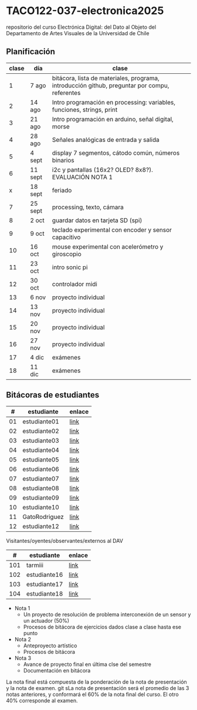 # TACO122-037-electronica2025
repositorio del curso Electrónica Digital: del Dato al Objeto del Departamento de Artes Visuales de la Universidad de Chile

## Planificación

| clase | día     | clase                                                                                               |
|-------|---------|---------------------------------------------------------------------------------------------------- |
|     1 |   7 ago |  bitácora, lista de materiales, programa, introducción github, preguntar por compu, referentes      |
|     2 |  14 ago | Intro programación en processing: variables, funciones, strings, print                              |
|     3 |  21 ago | Intro programación en arduino, señal digital, morse                                                  |
|     4 |  28 ago | Señales analógicas de entrada y salida                                                              |
|     5 |  4 sept | display 7 segmentos, cátodo común, números binarios                                                |
|     6 | 11 sept | i2c y pantallas (16x2? OLED? 8x8?). EVALUACIÓN NOTA 1                                                                  |
| x     | 18 sept | feriado                                                                                            |
|     7 | 25 sept | processing, texto, cámara                                                                          |
|     8 |   2 oct | guardar datos en tarjeta SD (spi)                                                                  |
|     9 |   9 oct | teclado experimental con encoder y sensor capacitivo                                               |
|    10 |  16 oct | mouse experimental con acelerómetro y giroscopio                                                   |
|    11 |  23 oct | intro sonic pi                                                                                     |
|    12 |  30 oct | controlador midi                                                                                   |
|    13 |   6 nov | proyecto individual                                                                                |
|    14 |  13 nov | proyecto individual                                                                                |
|    15 |  20 nov | proyecto individual                                                                                |
|    16 |  27 nov | proyecto individual                                                                                |
|    17 |   4 dic | exámenes                                                                                           |
|    18 |  11 dic | exámenes                                                                                           |

## Bitácoras de estudiantes

| #  | estudiante      | enlace                                                                                   |
|----|----------------|------------------------------------------------------------------------------------------|
| 01 | estudiante01    | [link](https://github.com/misaaaaaa/TACO122-037-electronica2025#)                       |
| 02 | estudiante02    | [link](https://github.com/misaaaaaa/TACO122-037-electronica2025#)                       |
| 03 | estudiante03    | [link](https://github.com/misaaaaaa/TACO122-037-electronica2025#)                       |
| 04 | estudiante04    | [link](https://github.com/misaaaaaa/TACO122-037-electronica2025#)                       |
| 05 | estudiante05    | [link](https://github.com/misaaaaaa/TACO122-037-electronica2025#)                       |
| 06 | estudiante06    | [link](https://github.com/misaaaaaa/TACO122-037-electronica2025#)                       |
| 07 | estudiante07    | [link](https://github.com/misaaaaaa/TACO122-037-electronica2025#)                       |
| 08 | estudiante08    | [link](https://github.com/misaaaaaa/TACO122-037-electronica2025#)                       |
| 09 | estudiante09    | [link](https://github.com/misaaaaaa/TACO122-037-electronica2025#)                       |
| 10 | estudiante10    | [link](https://github.com/misaaaaaa/TACO122-037-electronica2025#)                       |
| 11 | GatoRodriguez   | [link](https://github.com/GatoRodriguez/TACO122-037-Bitacora-GatoRodriguez)             |
| 12 | estudiante12    | [link](https://github.com/misaaaaaa/TACO122-037-electronica2025#)                       |

Visitantes/oyentes/observantes/externos al DAV

| #  | estudiante      | enlace                                                                                   |
|----|----------------|------------------------------------------------------------------------------------------|
| 101 | tarmiii    | [link](https://github.com/tarmiii/TACO122-137-BITACORA-TARMIII)                       |
| 102 | estudiante16    | [link](https://github.com/misaaaaaa/TACO122-037-electronica2025#)                       |
| 103 | estudiante17    | [link](https://github.com/misaaaaaa/TACO122-037-electronica2025#)                       |
| 104 | estudiante18    |  [link](https://github.com/misaaaaaa/TACO122-037-electronica2025#)     |

- Nota 1
    - Un proyecto de resolución de problema interconexión de un sensor y un actuador (50%) 
    - Procesos de bitácora de ejercicios dados clase a clase hasta ese punto
- Nota 2
    - Anteproyecto artístico
    - Procesos de bitácora
- Nota 3
    - Avance de proyecto final en última clse del semestre
    - Documentación en bitácora

La nota final está compuesta de la ponderación de la nota de presentación y la nota de examen. git sLa nota de presentación será el promedio de las 3 notas anteriores, y conformará el 60% de la nota final del curso. El otro 40% corresponde al examen.

